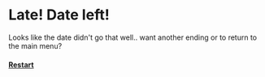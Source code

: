 # Late! Date left!
Looks like the date didn't go that well.. want another ending or to return to the main menu?

#### [Restart](../README.md)